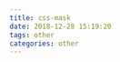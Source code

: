 ```yaml
---
title: css-mask
date: 2018-12-28 15:19:20
tags: other
categories: other
---
```


<style>
@keyframes mask {
0% {
-webkit-mask-position: 0px 0px;
}

25% {
-webkit-mask-position: 619px 0px;
}

50% {
-webkit-mask-position: 0px 0px;
}

75% {
-webkit-mask-position: 308px 0px;
-webkit-mask-size: 100%;
}

100% {
-webkit-mask-size: 1000%;
}
}

.mask {
width: 700px;
height: 392px;
background: black url("http://www.kkkk1000.com/images/1534750163.jpg");
-webkit-mask-image: url("http://www.kkkk1000.com/images/1534750222.jpg");
animation: mask 5s linear infinite forwards;
}
</style>

<body>
<div class="mask"> </div>
</body>
